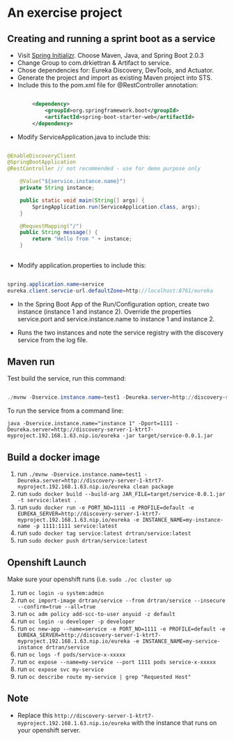 # An exercise project 

## Creating and running a sprint boot as a service

- Visit [Spring Initializr](https://start.spring.io/). Choose Maven, Java, and Spring Boot 2.0.3
- Change Group to com.drkiettran & Artifact to service.
- Chose dependencies for: Eureka Discovery, DevTools, and Actuator.
- Generate the project and import as existing Maven project into STS.
- Include this to the pom.xml file for @RestController annotation:

```xml

		<dependency>
			<groupId>org.springframework.boot</groupId>
			<artifactId>spring-boot-starter-web</artifactId>
		</dependency>
```

- Modify ServiceApplication.java to include this:

```java

@EnableDiscoveryClient
@SpringBootApplication
@RestController // not recommended - use for demo purpose only

	@Value("${service.instance.name}")
	private String instance;

	public static void main(String[] args) {
		SpringApplication.run(ServiceApplication.class, args);
	}

	@RequestMapping("/")
	public String message() {
		return "Hello from " + instance;
	}
	
```

- Modify application.properties to include this:

```java

spring.application.name=service
eureka.client.servcie-url.defaultZone=http://localhost:8761/eureka
```

- In the Spring Boot App of the Run/Configuration option, create two instance (instance 1 and instance 2). Override the properties service.port and service.instance.name to instance 1 and instance 2.

- Runs the two instances and note the service registry with the discovery service from the log file.

## Maven run

Test build the service, run this command:

```powershell

./mvnw -Dservice.instance.name=test1 -Deureka.server=http://discovery-server-1-ktrt7-myproject.192.168.1.63.nip.io/eureka clean package
```
To run the service from a command line:

```
java -Dservice.instance.name="instance 1" -Dport=1111 -Deureka.server=http://discovery-server-1-ktrt7-myproject.192.168.1.63.nip.io/eureka -jar target/service-0.0.1.jar
```

## Build a docker image

1. run `./mvnw -Dservice.instance.name=test1 -Deureka.server=http://discovery-server-1-ktrt7-myproject.192.168.1.63.nip.io/eureka clean package`
2. run `sudo docker build --build-arg JAR_FILE=target/service-0.0.1.jar -t service:latest .`
3. run `sudo docker run -e PORT_NO=1111 -e PROFILE=default -e EUREKA_SERVER=http://discovery-server-1-ktrt7-myproject.192.168.1.63.nip.io/eureka -e INSTANCE_NAME=my-instance-name -p 1111:1111 service:latest`
4. run `sudo docker tag service:latest drtran/service:latest`
5. run `sudo docker push drtran/service:latest`

## Openshift Launch

Make sure your openshift runs (i.e. `sudo ./oc cluster up`

1. run `oc login -u system:admin`
2. run `oc import-image drtran/service --from drtran/service --insecure --confirm=true --all=true`
3. run `oc adm policy add-scc-to-user anyuid -z default`
4. run `oc login -u developer -p developer`
5. run `oc new-app --name=service -e PORT_NO=1111 -e PROFILE=default -e EUREKA_SERVER=http://discovery-server-1-ktrt7-myproject.192.168.1.63.nip.io/eureka -e INSTANCE_NAME=my-service-instance drtran/service`
6. run `oc logs -f pods/service-x-xxxxx`
7. run `oc expose --name=my-service --port 1111 pods service-x-xxxxx`
8. run `oc expose svc my-service`
9. run `oc describe route my-service | grep "Requested Host"`


## Note

- Replace this `http://discovery-server-1-ktrt7-myproject.192.168.1.63.nip.io/eureka` with the instance that runs on your openshift server.
